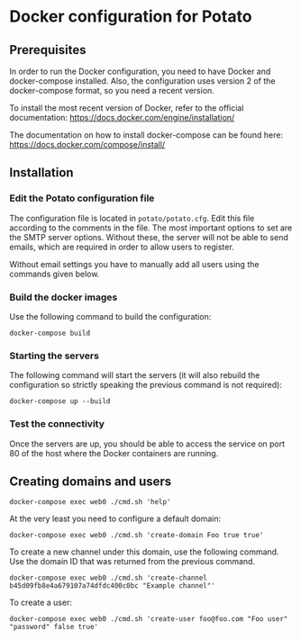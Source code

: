 # Docker configuration for Potato

## Prerequisites

In order to run the Docker configuration, you need to have Docker and
docker-compose installed. Also, the configuration uses version 2 of
the docker-compose format, so you need a recent version.

To install the most recent version of Docker, refer to the official
documentation: https://docs.docker.com/engine/installation/

The documentation on how to install docker-compose can be found here:
https://docs.docker.com/compose/install/

## Installation

### Edit the Potato configuration file

The configuration file is located in `potato/potato.cfg`. Edit this
file according to the comments in the file. The most important options
to set are the SMTP server options. Without these, the server will not
be able to send emails, which are required in order to allow users to
register.

Without email settings you have to manually add all users using the
commands given below.

### Build the docker images

Use the following command to build the configuration:

```
docker-compose build
```

### Starting the servers

The following command will start the servers (it will also rebuild the
configuration so strictly speaking the previous command is not
required):

```
docker-compose up --build
```

### Test the connectivity

Once the servers are up, you should be able to access the service on
port 80 of the host where the Docker containers are running.

## Creating domains and users

```
docker-compose exec web0 ./cmd.sh 'help'
```

At the very least you need to configure a default domain:

```
docker-compose exec web0 ./cmd.sh 'create-domain Foo true true'
```

To create a new channel under this domain, use the following command.
Use the domain ID that was returned from the previous command.

```
docker-compose exec web0 ./cmd.sh 'create-channel b45d09fb8e4a679107a74dfdc400c0bc "Example channel"'

```

To create a user:

```
docker-compose exec web0 ./cmd.sh 'create-user foo@foo.com "Foo user" "password" false true'
```
